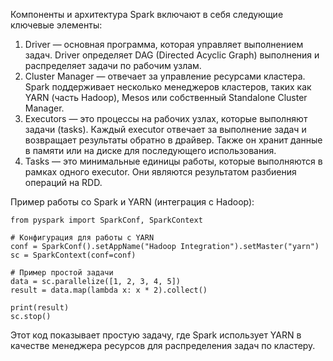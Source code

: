 Компоненты и архитектура Spark включают в себя следующие ключевые элементы:

 1. Driver — основная программа, которая управляет выполнением задач. Driver определяет DAG (Directed Acyclic Graph) выполнения и распределяет задачи по рабочим узлам.
 2. Cluster Manager — отвечает за управление ресурсами кластера. Spark поддерживает несколько менеджеров кластеров, таких как YARN (часть Hadoop), Mesos или собственный Standalone Cluster Manager.
 3. Executors — это процессы на рабочих узлах, которые выполняют задачи (tasks). Каждый executor отвечает за выполнение задач и возвращает результаты обратно в драйвер. Также он хранит данные в памяти или на диске для последующего использования.
 4. Tasks — это минимальные единицы работы, которые выполняются в рамках одного executor. Они являются результатом разбиения операций на RDD.

Пример работы со Spark и YARN (интеграция с Hadoop):
```pyspark
from pyspark import SparkConf, SparkContext

# Конфигурация для работы с YARN
conf = SparkConf().setAppName("Hadoop Integration").setMaster("yarn")
sc = SparkContext(conf=conf)

# Пример простой задачи
data = sc.parallelize([1, 2, 3, 4, 5])
result = data.map(lambda x: x * 2).collect()

print(result)
sc.stop()
```
Этот код показывает простую задачу, где Spark использует YARN в качестве менеджера ресурсов для распределения задач по кластеру.